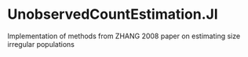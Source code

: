 # UnobservedCountEstimation.Jl
Implementation of methods from ZHANG 2008 paper on estimating size irregular populations
